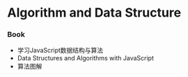 # Algorithm and Data Structure
### Book
- 学习JavaScript数据结构与算法
- Data Structures and Algorithms with JavaScript
- 算法图解
